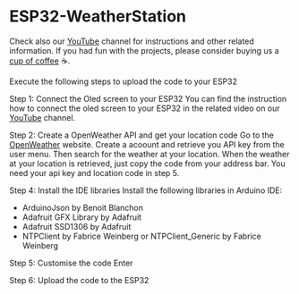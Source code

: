 # ESP32-WeatherStation

Check also our [YouTube](https://www.youtube.com/@bloxylabs "YouTube") channel for instructions and other related information.
If you had fun with the projects, please consider buying us a [cup of coffee](https://www.buymeacoffee.com/bloxylabs "cupofcoffee") ☕.

Execute the following steps to upload the code to your ESP32

Step 1: Connect the Oled screen to your ESP32
You can find the instruction how to connect the oled screen to your ESP32 in the related video on our [YouTube](https://www.youtube.com/@bloxylabs "YouTube") channel.  

Step 2: Create a OpenWeather API and get your location code
Go to the [OpenWeather](https://openweathermap.org "OpenWeather") website. Create a acoount and retrieve you API key from the user menu. Then search for the weather at your location. When the weather at your location is retrieved, just copy the code from your address bar. You need your api key and location code in step 5.

Step 4: Install the IDE libraries
Install the following libraries in Arduino IDE:

- ArduinoJson by Benoit Blanchon
- Adafruit GFX Library by Adafruit
- Adafruit SSD1306 by Adafruit
- NTPClient by Fabrice Weinberg or NTPClient_Generic by Fabrice Weinberg

Step 5: Customise the code
Enter 




Step 6: Upload the code to the ESP32
